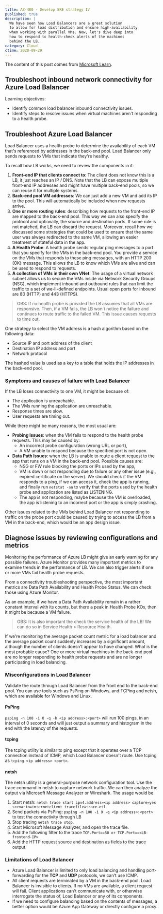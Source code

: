 ```yaml
---
title: AZ-400 - Develop SRE strategy IV
published: true
description: |
  We have seen how Load Balancers are a great solution
  to allow for load distribution and ensure high-availability
  when working with parallel VMs. Now, let's dive deep into
  how to respond to health-check alerts of the machines 
  behind the LB.
category: Cloud
ctime: 2020-09-29
---
```


The content of this post comes from [Microsoft Learn](https://docs.microsoft.com/en-us/learn/modules/troubleshoot-inbound-connectivity-azure-load-balancer/).

## Troubleshoot inbound network connectivity for Azure Load Balancer

Learning objectives:
* Identify common load balancer inbound connectivity issues.
* Identify steps to resolve issues when virtual machines aren't responding to a health probe.

## Troubleshoot Azure Load Balancer

Load Balancer uses a health probe to determine the availability of each VM that's referenced by addresses in the back-end pool. Load Balancer only sends requests to VMs that indicate they're healthy. 

To recall how LB works, we need to review the components in it:
1. **Front-end IP that clients connect to**: The client does not know this is a LB, it just reaches an IP / DNS. Note that the LB can expose multiple front-end IP addresses and might have multiple back-end pools, so we can reuse it for multiple systems.
2. **Back-end pool VM addresses**: We can just add a new VM and add its IP to the pool. This will automatically be included when new requests arrive.
3. **One or more routing rules**: describing how requests to the front-end IP are mapped to the back-end pool. This way we can also specify the protocol and optionally, the source and destination ports. If some rule is not matched, the LB can discard the request. Moreover, recall how we discussed some strategies that could be used to ensure that the same user was always redirected to the same VM, allowing an easier treatment of stateful data in the app.
4. **A Health Probe**: A health probe sends regular ping messages to a port that you specify for the VMs in the back-end pool. You provide a service on the VMs that responds to these ping messages, with an HTTP 200 (OK) message. This allows the LB to know which VMs are alive and can be used to respond to requests.
5. **A collection of VMs in their own VNet**: The usage of a virtual network subnet allows us to secure the VMs inside via Network Security Groups (NSG), which implement inbound and outbound rules that can limit the traffic to a set of we-ll-defined endpoints. Usual open ports for inbound are 80 (HTTP) and 443 (HTTPS).

> OBS: If no health probe is provided the LB assumes that all VMs are responsive. Then, if a VM fails, the LB won't notice the failure and continues to route traffic to the failed VM. This issue causes requests to time out.

One strategy to select the VM address is a hash algorithm based on the following data:
* Source IP and port address of the client
* Destination IP address and port
* Network protocol

The hashed value is used as a key to a table that holds the IP addresses in the back-end pool.


### Symptoms and causes of failure with Load Balancer

If the LB loses connectivity to one VM, it might be because of:

* The application is unreachable.
* The VMs running the application are unreachable.
* Response times are slow.
* User requests are timing out.

While there might be many reasons, the most usual are:
* **Probing Issues**: when the VM fails to respond to the health probe requests. This may be caused by:
  * An incorrect probe configuration (wrong URL or port),
  * A VM unable to respond because the specified port is not open.
* **Data Path Issues**: when the LB is unable to route a client request to the app that runs on a VM in the back-end pool. Possible causes are:
  * NSG or FW rule blocking the ports or IPs used by the app,
  * VM is down or not responding due to failure or any other issue (e.g., expired certificate on the server). We should check if the VM responds to a ping, if we can access it, check the app is running, and finally run `netstat -an` to verify that the ports used by the health probe and application are listed as LISTENING.
  * The app is not responding, maybe because the VM is overloaded, the app is listening to an incorrect port or the app is simply crashing.

Other issues related to the VMs behind Load Balancer not responding to traffic on the probe port could be caused by trying to access the LB from a VM in the back-end, which would be an app design issue.

## Diagnose issues by reviewing configurations and metrics

Monitoring the performance of Azure LB might give an early warning for any possible failures. Azure Monitor provides many important metrics to examine trends in the performance of LB. We can also trigger alerts if one or more VMs fail health probe requests.

From a connectivity troubleshooting perspective, the most important metrics are Data Path Availability and Health Probe Status. We can check those using Azure Monitor.

As an example, if we have a Data Path Availability remain in a rather constant interval with its counts, but there a peak in Health Probe KOs, then it might be because a VM failure.

> OBS: It is also important the check the service health of the LB! We can do so in Service Health > Resource Health.

If we're monitoring the average packet count metric for a load balancer and the average packet count suddenly increases by a significant amount, although the number of clients doesn't appear to have changed. What is the most probable cause? One or more virtual machines in the back-end pool are no longer responding to health probe requests and are no longer participating in load balancing.

### Misconfigurations in Load Balancer

Validate the route through Load Balancer from the front end to the back-end pool. You can use tools such as PsPing on Windows, and TCPing and netsh, which are available for Windows and Linux.

#### PsPing

`psping -n 100 -i 0 -q -h <ip address>:<port>` will run 100 pings, in an interval of 0 seconds and will just output a summary and histogram in the end with the latency of the requests.

#### tcping

The tcping utility is similar to ping except that it operates over a TCP connection instead of ICMP, which Load Balancer doesn't route. Use tcping as `tcping <ip address> <port>`.

#### netsh

The netsh utility is a general-purpose network configuration tool. Use the trace command in netsh to capture network traffic. We can then analyze the output via Microsoft Message Analyzer or Wireshark. The usage would be

1. Start netsh: `netsh trace start ipv4.address=<ip address> capture=yes scenario=internetclient tracefile=trace.etl`
2. Send packets via PsPing: `psping -n 100 -i 0 -q <ip address>:<port>` to test the connectivity through LB
3. Stop tracing `netsh trace stop`.
4. Start Microsoft Message Analyzer, and open the trace file.
5. Add the following filter to the trace `TCP.Port==80 or TCP.Port==<LB-frontend-IP>`
6. Add the HTTP request source and destination as fields to the trace output.

### Limitations of Load Balancer

* Azure Load Balancer is limited to only load balancing and handling port-forwarding for the **TCP** and **UDP** protocols, we can't use ICMP.
* All client requests are terminated by a VM in the back-end pool. Load Balancer is invisible to clients. If no VMs are available, a client request will fail. Client applications can't communicate with, or otherwise interrogate the status of, Load Balancer or any of its components.
* If we need to configure balancing based on the contents of messages, a better option would be Azure App Gateway or directly configure a proxy.

